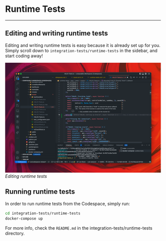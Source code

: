 # Runtime Tests

---

## Editing and writing runtime tests

Editing and writing runtime tests is easy because it is already set up for you. 
Simply scroll down to `integration-tests/runtime-tests` in the sidebar, and start coding away!

![Editing runtime tests](./../editing-runtime-tests.png)
*Editing runtime tests*

## Running runtime tests

In order to run runtime tests from the Codespace, simply run:

```bash
cd integration-tests/runtime-tests
docker-compose up
```

For more info, check the `README.md` in the integration-tests/runtime-tests directory.
